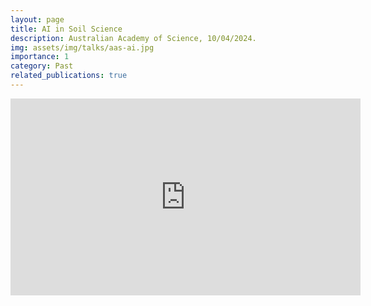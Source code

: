 ```yaml
---
layout: page
title: AI in Soil Science
description: Australian Academy of Science, 10/04/2024.
img: assets/img/talks/aas-ai.jpg
importance: 1
category: Past
related_publications: true
---
```


<iframe width="560" height="315" src="https://www.youtube.com/embed/k4IWAoPxUB0?si=oCtG-fOsOtnZO0yq&amp;start=1542" title="YouTube video player" frameborder="0" allow="accelerometer; autoplay; clipboard-write; encrypted-media; gyroscope; picture-in-picture; web-share" referrerpolicy="strict-origin-when-cross-origin" allowfullscreen></iframe>
